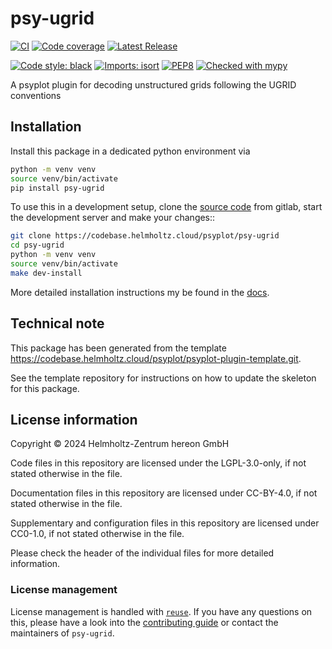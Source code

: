 <!--
SPDX-FileCopyrightText: 2024 Helmholtz-Zentrum hereon GmbH

SPDX-License-Identifier: CC-BY-4.0
-->

# psy-ugrid

[![CI](https://codebase.helmholtz.cloud/psyplot/psy-ugrid/badges/main/pipeline.svg)](https://codebase.helmholtz.cloud/psyplot/psy-ugrid/-/pipelines?page=1&scope=all&ref=main)
[![Code coverage](https://codebase.helmholtz.cloud/psyplot/psy-ugrid/badges/main/coverage.svg)](https://codebase.helmholtz.cloud/psyplot/psy-ugrid/-/graphs/main/charts)
[![Latest Release](https://codebase.helmholtz.cloud/psyplot/psy-ugrid/-/badges/release.svg)](https://codebase.helmholtz.cloud/psyplot/psy-ugrid)
<!-- TODO: uncomment the following line when the package is published at https://pypi.org -->
<!-- [![PyPI version](https://img.shields.io/pypi/v/psy-ugrid.svg)](https://pypi.python.org/pypi/psy-ugrid/) -->
[![Code style: black](https://img.shields.io/badge/code%20style-black-000000.svg)](https://github.com/psf/black)
[![Imports: isort](https://img.shields.io/badge/%20imports-isort-%231674b1?style=flat&labelColor=ef8336)](https://pycqa.github.io/isort/)
[![PEP8](https://img.shields.io/badge/code%20style-pep8-orange.svg)](https://www.python.org/dev/peps/pep-0008/)
[![Checked with mypy](http://www.mypy-lang.org/static/mypy_badge.svg)](http://mypy-lang.org/)
<!-- TODO: uncomment the following line when the package is registered at https://api.reuse.software -->
<!-- [![REUSE status](https://api.reuse.software/badge/codebase.helmholtz.cloud/psyplot/psy-ugrid)](https://api.reuse.software/info/codebase.helmholtz.cloud/psyplot/psy-ugrid) -->


A psyplot plugin for decoding unstructured grids following the UGRID conventions

## Installation

Install this package in a dedicated python environment via

```bash
python -m venv venv
source venv/bin/activate
pip install psy-ugrid
```

To use this in a development setup, clone the [source code][source code] from
gitlab, start the development server and make your changes::

```bash
git clone https://codebase.helmholtz.cloud/psyplot/psy-ugrid
cd psy-ugrid
python -m venv venv
source venv/bin/activate
make dev-install
```

More detailed installation instructions my be found in the [docs][docs].


[source code]: https://codebase.helmholtz.cloud/psyplot/psy-ugrid
[docs]: https://psyplot.github.io/psy-ugridinstallation.html

## Technical note

This package has been generated from the template
https://codebase.helmholtz.cloud/psyplot/psyplot-plugin-template.git.

See the template repository for instructions on how to update the skeleton for
this package.


## License information

Copyright © 2024 Helmholtz-Zentrum hereon GmbH



Code files in this repository are licensed under the
LGPL-3.0-only, if not stated otherwise
in the file.

Documentation files in this repository are licensed under CC-BY-4.0, if not stated otherwise in the file.

Supplementary and configuration files in this repository are licensed
under CC0-1.0, if not stated otherwise
in the file.

Please check the header of the individual files for more detailed
information.



### License management

License management is handled with [``reuse``](https://reuse.readthedocs.io/).
If you have any questions on this, please have a look into the
[contributing guide][contributing] or contact the maintainers of
`psy-ugrid`.

[contributing]: https://psyplot.github.io/psy-ugridcontributing.html
